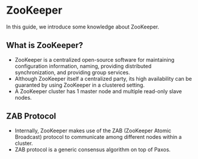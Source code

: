 # ZooKeeper

In this guide, we introduce some knowledge about ZooKeeper.

## What is ZooKeeper?

- ZooKeeper is a centralized open-source software for maintaining configuration information, naming, providing distributed synchronization, and providing group services.
- Although ZooKeeper itself a centralized party, its high availability can be guaranted by using ZooKeeper in a clustered setting.
- A ZooKeeper cluster has 1 master node and multiple read-only slave nodes.

## ZAB Protocol

- Internally, ZooKeeper makes use of the ZAB (ZooKeeper Atomic Broadcast) protocol to communicate among different nodes within a cluster.
- ZAB protocol is a generic consensus algorithm on top of Paxos.
